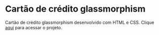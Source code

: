 # Cartão de crédito glassmorphism
Cartão de crédito glassmorphism desenvolvido com HTML e CSS. Clique [aqui](https://fernandamakihirose.github.io/cartao-de-credito/) para acessar o projeto.
